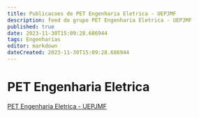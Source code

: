 ```yaml
---
title: Publicacoes de PET Engenharia Eletrica - UEPJMF 
description: feed do grupo PET Engenharia Eletrica - UEPJMF
published: true
date: 2023-11-30T15:09:28.686944
tags: Engenharias
editor: markdown
dateCreated: 2023-11-30T15:09:28.686944
---
```


# PET Engenharia Eletrica
[PET Engenharia Eletrica - UEPJMF](/grupo/285PETEngenhariaEletricaUEPJMF.md)